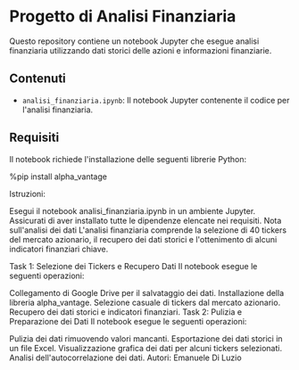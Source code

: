 
# Progetto di Analisi Finanziaria

Questo repository contiene un notebook Jupyter che esegue analisi finanziaria utilizzando dati storici delle azioni e informazioni finanziarie.

## Contenuti

- `analisi_finanziaria.ipynb`: Il notebook Jupyter contenente il codice per l'analisi finanziaria.

## Requisiti

Il notebook richiede l'installazione delle seguenti librerie Python:

%pip install alpha_vantage

Istruzioni:

Esegui il notebook analisi_finanziaria.ipynb in un ambiente Jupyter.
Assicurati di aver installato tutte le dipendenze elencate nei requisiti.
Nota sull'analisi dei dati
L'analisi finanziaria comprende la selezione di 40 tickers del mercato azionario, il recupero dei dati storici e l'ottenimento di alcuni indicatori finanziari chiave.

Task 1: Selezione dei Tickers e Recupero Dati
Il notebook esegue le seguenti operazioni:

Collegamento di Google Drive per il salvataggio dei dati.
Installazione della libreria alpha_vantage.
Selezione casuale di tickers dal mercato azionario.
Recupero dei dati storici e indicatori finanziari.
Task 2: Pulizia e Preparazione dei Dati
Il notebook esegue le seguenti operazioni:

Pulizia dei dati rimuovendo valori mancanti.
Esportazione dei dati storici in un file Excel.
Visualizzazione grafica dei dati per alcuni tickers selezionati.
Analisi dell'autocorrelazione dei dati.
Autori:
Emanuele Di Luzio
